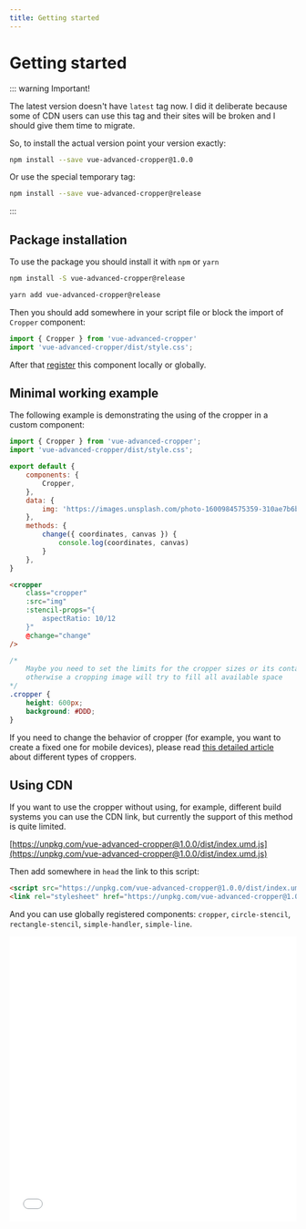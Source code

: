 ```yaml
---
title: Getting started
---
```


# Getting started

::: warning Important!

The latest version doesn't have `latest` tag now. I did it deliberate because some of CDN users can use this tag and their
sites will be broken and I should give them time to migrate.

So, to install the actual version point your version exactly:
```bash
npm install --save vue-advanced-cropper@1.0.0
```

Or use the special temporary tag:
```bash
npm install --save vue-advanced-cropper@release
```
:::

## Package installation
To use the package you should install it with `npm` or `yarn`
```bash
npm install -S vue-advanced-cropper@release
```
```bash
yarn add vue-advanced-cropper@release
```

Then you should add somewhere in your script file or block the import of `Cropper` component:
```js
import { Cropper } from 'vue-advanced-cropper'
import 'vue-advanced-cropper/dist/style.css';
```

After that [register](https://vuejs.org/v2/guide/components-registration.html) this component locally or globally.

## Minimal working example

The following example is demonstrating the using of the cropper in a custom component:
```js
import { Cropper } from 'vue-advanced-cropper';
import 'vue-advanced-cropper/dist/style.css';

export default {
	components: {
		Cropper,
	},
	data: {
		img: 'https://images.unsplash.com/photo-1600984575359-310ae7b6bdf2?ixlib=rb-1.2.1&ixid=eyJhcHBfaWQiOjEyMDd9&auto=format&fit=crop&w=700&q=80'
	},
	methods: {
		change({ coordinates, canvas }) {
			console.log(coordinates, canvas)
		}
	},
}
```

```html
<cropper
	class="cropper"
	:src="img"
	:stencil-props="{
		aspectRatio: 10/12
	}"
	@change="change"
/>
```
```css
/*
	Maybe you need to set the limits for the cropper sizes or its container sizes
	otherwise a cropping image will try to fill all available space
*/
.cropper {
	height: 600px;
	background: #DDD;
}
```

<getting-started-example/>

If you need to change the behavior of cropper (for example, you want to create a fixed one for mobile devices),
please read [this detailed article](/introduction/types.html) about different types of croppers.

## Using CDN

If you want to use the cropper without using, for example, different build systems you can use the CDN link, but currently the support of this method is quite limited.

[https://unpkg.com/vue-advanced-cropper@1.0.0/dist/index.umd.js](https://unpkg.com/vue-advanced-cropper@1.0.0/dist/index.umd.js)

Then add somewhere in `head` the link to this script:
```html
<script src="https://unpkg.com/vue-advanced-cropper@1.0.0/dist/index.umd.js" />
<link rel="stylesheet" href="https://unpkg.com/vue-advanced-cropper@1.0.0/dist/style.css" />
```

And you can use globally registered components: `cropper`, `circle-stencil`, `rectangle-stencil`, `simple-handler`, `simple-line`.

<iframe width="100%" height="500" src="//jsfiddle.net/norserium/38u4v9nb/embedded/" allowfullscreen="allowfullscreen" allowpaymentrequest frameborder="0"></iframe>
